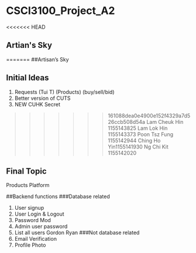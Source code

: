 # CSCI3100_Project_A2

<<<<<<< HEAD
## Artian's Sky
=======
##Artisan’s Sky

## Initial Ideas
1. Requests (Tui T) (Products) (buy/sell/bid)
2. Better version of CUTS
3. NEW CUHK Secret

>>>>>>> 161088dea0e4900e152f4329a7d526ccb508d54a
Lam Cheuk Hin 1155143825
Lam Lok Hin 1155143373
Poon Tsz Fung 1155142944
Ching Ho Yin1155141930
Ng Chi Kit 1155142020

## Final Topic
Products Platform

##Backend functions
###Database related
1. User signup
2. User Login & Logout
3. Password Mod
4. Admin user password
5. List all users
Gordon Ryan
###Not database related
1. Email Verification
2. Profile Photo
